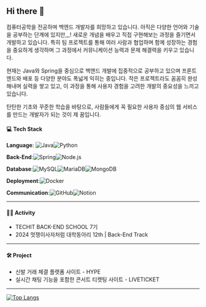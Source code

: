## Hi there 👋 
컴퓨터공학을 전공하며 백엔드 개발자를 희망하고 있습니다.
아직은 다양한 언어와 기술을 공부하는 단계에 있지만,,,! 새로운 개념을 배우고 직접 구현해보는 과정을 즐기면서 개발하고 있습니다.
특히 팀 프로젝트를 통해 여러 사람과 협업하며 함께 성장하는 경험을 중요하게 생각하며 그 과정에서 커뮤니케이션 능력과 문제 해결력을 키우고 있습니다.

현재는 Java와 Spring을 중심으로 백엔드 개발에 집중적으로 공부하고 있으며 프론트엔드와 배포 등 다양한 분야도 폭넓게 익히는 중입니다.
작은 프로젝트라도 꼼꼼히 완성해내며 실력을 쌓고 있고, 이 과정을 통해 사용자 경험을 고려한 개발의 중요성을 느끼고 있습니다.

탄탄한 기초와 꾸준한 학습을 바탕으로, 사람들에게 꼭 필요한 사용자 중심의 웹 서비스를 만드는 개발자가 되는 것이 제 꿈입니다.


#### 💻 Tech Stack

**Language**: ![Java](https://img.shields.io/badge/Java-007396?style=flat&logo=java&logoColor=white)![Python](https://img.shields.io/badge/Python-3776AB?style=flat&logo=python&logoColor=white)

**Back-End**:![Spring](https://img.shields.io/badge/Spring-6DB33F?style=flat&logo=spring&logoColor=white)![Node.js](https://img.shields.io/badge/Node.js-339933?style=flat&logo=node.js&logoColor=white)

**Database**:![MySQL](https://img.shields.io/badge/MySQL-4479A1?style=flat&logo=mysql&logoColor=white)![MariaDB](https://img.shields.io/badge/MariaDB-003545?style=flat&logo=mariadb&logoColor=white)![MongoDB](https://img.shields.io/badge/MongoDB-47A248?style=flat&logo=mongodb&logoColor=white)

**Deployment**:![Docker](https://img.shields.io/badge/Docker-2496ED?style=flat&logo=docker&logoColor=white)

**Communication**:![GitHub](https://img.shields.io/badge/GitHub-181717?style=flat&logo=github&logoColor=white)![Notion](https://img.shields.io/badge/Notion-000000?style=flat&logo=notion&logoColor=white)

---

#### 🏃‍♀️ Activity
- TECHIT BACK-END SCHOOL 7기
- 2024 멋쟁이사자처럼 대학동아리 12th | Back-End Track

---

#### 🛠️ Project
- 신발 거래 체결 플랫폼 사이트 - HYPE
- 실시간 채팅 기능을 포함한 콘서트 티켓팅 사이트 - LIVETICKET


---
[![Top Langs](https://github-readme-stats.vercel.app/api/top-langs/?username=gayoi)](https://github.com/gayoi/github-readme-stats)



<!--
**gayoi/gayoi** is a ✨ _special_ ✨ repository because its `README.md` (this file) appears on your GitHub profile.

Here are some ideas to get you started:

- 🔭 I’m currently working on ...
- 🌱 I’m currently learning ...
- 👯 I’m looking to collaborate on ...
- 🤔 I’m looking for help with ...
- 💬 Ask me about ...
- 📫 How to reach me: ...
- 😄 Pronouns: ...
- ⚡ Fun fact: ...
-->
